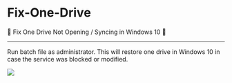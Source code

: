 # Fix-One-Drive

:muscle: Fix One Drive Not Opening / Syncing in Windows 10 :muscle:

----

Run batch file as administrator. This will restore one drive in Windows 10 in case the service was blocked or modified. 

<img src="https://i.imgur.com/31pNAlU.png">


